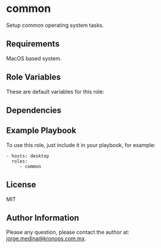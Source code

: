 common
======

Setup common operating system tasks.

Requirements
------------

MacOS based system.

Role Variables
--------------

These are default variables for this role:


Dependencies
------------

Example Playbook
----------------

To use this role, just include it in your playbook, for example:

    - hosts: desktop
      roles:
         - common

License
-------

MIT

Author Information
------------------

Please any question, please contact the author at: jorge.medina@kronops.com.mx.
